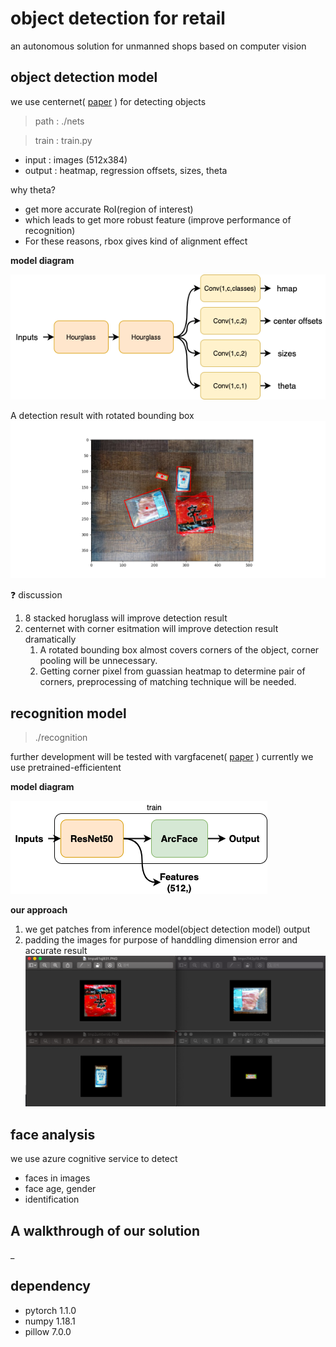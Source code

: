 # object detection for retail
an autonomous solution for unmanned shops based on computer vision

## object detection model
we use centernet( [paper](https://arxiv.org/pdf/1904.08189.pdf)  ) for detecting objects
> path  : ./nets

> train : train.py
* input  : images (512x384)
* output : heatmap, regression offsets, sizes, theta

why theta?
+ get more accurate RoI(region of interest)
+ which leads to get more robust feature (improve performance of recognition)
+ For these reasons, rbox gives kind of alignment effect

**model diagram**

![centernet](https://github.com/SeungyounShin/object_detection_for_retail/blob/master/resource/centernetRot.png?raw=true)

A detection result with rotated bounding box
![test](https://github.com/SeungyounShin/object_detection_for_retail/blob/master/resource/test.png?raw=true)

:question: discussion
1. 8 stacked horuglass will improve detection result
2. centernet with corner esitmation will improve detection result dramatically
    1. A rotated bounding box almost covers corners of the object, corner pooling will be unnecessary.
    2. Getting corner pixel from guassian heatmap to determine pair of corners, preprocessing of matching technique will be needed.

## recognition model
> ./recognition

further development will be tested with vargfacenet( [paper](https://arxiv.org/abs/1910.04985) )
currently we use pretrained-efficientent

**model diagram**

![arcface](https://github.com/SeungyounShin/object_detection_for_retail/blob/master/resource/arcface_infer.png?raw=true)

**our approach**
1. we get patches from inference model(object detection model) output
2. padding the images for purpose of handdling dimension error and accurate result
![patches](https://github.com/SeungyounShin/object_detection_for_retail/blob/master/resource/patches.png?raw=true)

## face analysis
we use azure cognitive service to detect 
+ faces in images
+ face age, gender
+ identification

## A walkthrough of our solution
_

## dependency
+ pytorch 1.1.0
+ numpy 1.18.1
+ pillow 7.0.0
